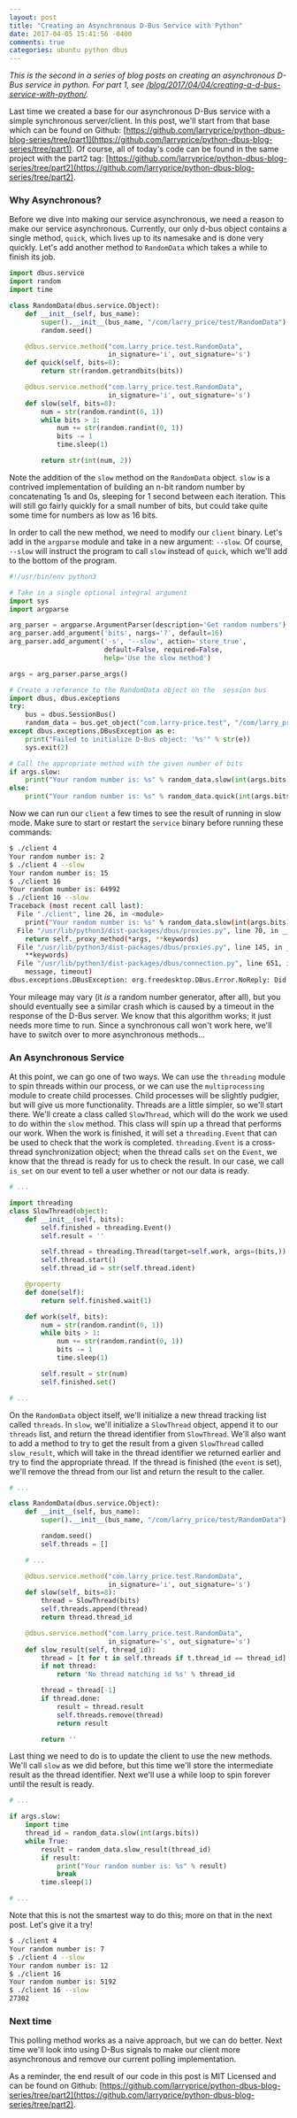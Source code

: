 ```yaml
---
layout: post
title: "Creating an Asynchronous D-Bus Service with Python"
date: 2017-04-05 15:41:56 -0400
comments: true
categories: ubuntu python dbus
---
```


_This is the second in a series of blog posts on creating an asynchronous D-Bus service in python. For part 1, see [/blog/2017/04/04/creating-a-d-bus-service-with-python/](/blog/2017/04/04/creating-a-d-bus-service-with-python/)._

Last time we created a base for our asynchronous D-Bus service with a simple synchronous server/client. In this post, we'll start from that base which can be found on Github: [https://github.com/larryprice/python-dbus-blog-series/tree/part1](https://github.com/larryprice/python-dbus-blog-series/tree/part1). Of course, all of today's code can be found in the same project with the part2 tag: [https://github.com/larryprice/python-dbus-blog-series/tree/part2](https://github.com/larryprice/python-dbus-blog-series/tree/part2).

### Why Asynchronous? ###

Before we dive into making our service asynchronous, we need a reason to make our service asynchronous. Currently, our only d-bus object contains a single method, `quick`, which lives up to its namesake and is done very quickly. Let's add another method to `RandomData` which takes a while to finish its job.

``` python random_data.py
import dbus.service
import random
import time

class RandomData(dbus.service.Object):
    def __init__(self, bus_name):
        super().__init__(bus_name, "/com/larry_price/test/RandomData")
        random.seed()

    @dbus.service.method("com.larry_price.test.RandomData",
                         in_signature='i', out_signature='s')
    def quick(self, bits=8):
        return str(random.getrandbits(bits))

    @dbus.service.method("com.larry_price.test.RandomData",
                         in_signature='i', out_signature='s')
    def slow(self, bits=8):
        num = str(random.randint(0, 1))
        while bits > 1:
            num += str(random.randint(0, 1))
            bits -= 1
            time.sleep(1)

        return str(int(num, 2))
```

Note the addition of the `slow` method on the `RandomData` object. `slow` is a contrived implementation of building an n-bit random number by concatenating 1s and 0s, sleeping for 1 second between each iteration. This will still go fairly quickly for a small number of bits, but could take quite some time for numbers as low as 16 bits.

In order to call the new method, we need to modify our `client` binary. Let's add in the `argparse` module and take in a new argument: `--slow`. Of course, `--slow` will instruct the program to call `slow` instead of `quick`, which we'll add to the bottom of the program.

``` python client
#!/usr/bin/env python3

# Take in a single optional integral argument
import sys
import argparse

arg_parser = argparse.ArgumentParser(description='Get random numbers')
arg_parser.add_argument('bits', nargs='?', default=16)
arg_parser.add_argument('-s', '--slow', action='store_true',
                        default=False, required=False,
                        help='Use the slow method')

args = arg_parser.parse_args()

# Create a reference to the RandomData object on the  session bus
import dbus, dbus.exceptions
try:
    bus = dbus.SessionBus()
    random_data = bus.get_object("com.larry-price.test", "/com/larry_price/test/RandomData")
except dbus.exceptions.DBusException as e:
    print("Failed to initialize D-Bus object: '%s'" % str(e))
    sys.exit(2)

# Call the appropriate method with the given number of bits
if args.slow:
    print("Your random number is: %s" % random_data.slow(int(args.bits)))
else:
    print("Your random number is: %s" % random_data.quick(int(args.bits)))

```

Now we can run our `client` a few times to see the result of running in slow mode. Make sure to start or restart the `service` binary before running these commands:

``` bash
$ ./client 4
Your random number is: 2
$ ./client 4 --slow
Your random number is: 15
$ ./client 16
Your random number is: 64992
$ ./client 16 --slow
Traceback (most recent call last):
  File "./client", line 26, in <module>
    print("Your random number is: %s" % random_data.slow(int(args.bits)))
  File "/usr/lib/python3/dist-packages/dbus/proxies.py", line 70, in __call__
    return self._proxy_method(*args, **keywords)
  File "/usr/lib/python3/dist-packages/dbus/proxies.py", line 145, in __call__
    **keywords)
  File "/usr/lib/python3/dist-packages/dbus/connection.py", line 651, in call_blocking
    message, timeout)
dbus.exceptions.DBusException: org.freedesktop.DBus.Error.NoReply: Did not receive a reply. Possible causes include: the remote application did not send a reply, the message bus security policy blocked the reply, the reply timeout expired, or the network connection was broken.
```

Your mileage may vary (it _is_ a random number generator, after all), but you should eventually see a similar crash which is caused by a timeout in the response of the D-Bus server. We know that this algorithm works; it just needs more time to run. Since a synchronous call won't work here, we'll have to switch over to more asynchronous methods...

### An Asynchronous Service ###

At this point, we can go one of two ways. We can use the `threading` module to spin threads within our process, or we can use the `multiprocessing` module to create child processes. Child processes will be slightly pudgier, but will give us more functionality. Threads are a little simpler, so we'll start there. We'll create a class called `SlowThread`, which will do the work we used to do within the `slow` method. This class will spin up a thread that performs our work. When the work is finished, it will set a `threading.Event` that can be used to check that the work is completed. `threading.Event` is a cross-thread synchronization object; when the thread calls `set` on the `Event`, we know that the thread is ready for us to check the result. In our case, we call `is_set` on our event to tell a user whether or not our data is ready.

``` python random_data.py
# ...

import threading
class SlowThread(object):
    def __init__(self, bits):
        self.finished = threading.Event()
        self.result = ''

        self.thread = threading.Thread(target=self.work, args=(bits,))
        self.thread.start()
        self.thread_id = str(self.thread.ident)

    @property
    def done(self):
        return self.finished.wait(1)

    def work(self, bits):
        num = str(random.randint(0, 1))
        while bits > 1:
            num += str(random.randint(0, 1))
            bits -= 1
            time.sleep(1)

        self.result = str(num)
        self.finished.set()

# ...
```

On the `RandomData` object itself, we'll initialize a new thread tracking list called `threads`. In `slow`, we'll initialize a `SlowThread` object, append it to our `threads` list, and return the thread identifier from `SlowThread`. We'll also want to add a method to try to get the result from a given `SlowThread` called `slow_result`, which will take in the thread identifier we returned earlier and try to find the appropriate thread. If the thread is finished (the `event` is set), we'll remove the thread from our list and return the result to the caller.

``` python random_data.py
# ...

class RandomData(dbus.service.Object):
    def __init__(self, bus_name):
        super().__init__(bus_name, "/com/larry_price/test/RandomData")

        random.seed()
        self.threads = []

    # ...

    @dbus.service.method("com.larry_price.test.RandomData",
                         in_signature='i', out_signature='s')
    def slow(self, bits=8):
        thread = SlowThread(bits)
        self.threads.append(thread)
        return thread.thread_id

    @dbus.service.method("com.larry_price.test.RandomData",
                         in_signature='s', out_signature='s')
    def slow_result(self, thread_id):
        thread = [t for t in self.threads if t.thread_id == thread_id]
        if not thread:
            return 'No thread matching id %s' % thread_id

        thread = thread[-1]
        if thread.done:
            result = thread.result
            self.threads.remove(thread)
            return result

        return ''
```

Last thing we need to do is to update the client to use the new methods. We'll call `slow` as we did before, but this time we'll store the intermediate result as the thread identifier. Next we'll use a while loop to spin forever until the result is ready.

``` python client
# ...

if args.slow:
    import time
    thread_id = random_data.slow(int(args.bits))
    while True:
        result = random_data.slow_result(thread_id)
        if result:
            print("Your random number is: %s" % result)
            break
        time.sleep(1)

# ...
```

Note that this is not the smartest way to do this; more on that in the next post. Let's give it a try!

``` bash
$ ./client 4
Your random number is: 7
$ ./client 4 --slow
Your random number is: 12
$ ./client 16
Your random number is: 5192
$ ./client 16 --slow
27302
```

### Next time ###

This polling method works as a naive approach, but we can do better. Next time we'll look into using D-Bus signals to make our client more asynchronous and remove our current polling implementation.

As a reminder, the end result of our code in this post is MIT Licensed and can be found on Github: [https://github.com/larryprice/python-dbus-blog-series/tree/part2](https://github.com/larryprice/python-dbus-blog-series/tree/part2).
